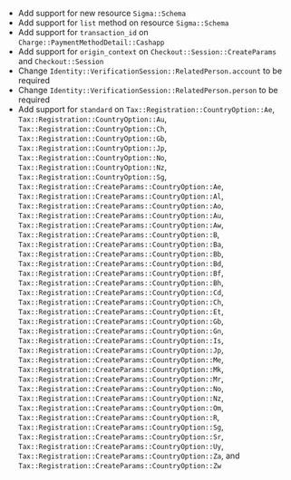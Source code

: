 * Add support for new resource `Sigma::Schema`
* Add support for `list` method on resource `Sigma::Schema`
* Add support for `transaction_id` on `Charge::PaymentMethodDetail::Cashapp`
* Add support for `origin_context` on `Checkout::Session::CreateParams` and `Checkout::Session`
* Change `Identity::VerificationSession::RelatedPerson.account` to be required
* Change `Identity::VerificationSession::RelatedPerson.person` to be required
* Add support for `standard` on `Tax::Registration::CountryOption::Ae`, `Tax::Registration::CountryOption::Au`, `Tax::Registration::CountryOption::Ch`, `Tax::Registration::CountryOption::Gb`, `Tax::Registration::CountryOption::Jp`, `Tax::Registration::CountryOption::No`, `Tax::Registration::CountryOption::Nz`, `Tax::Registration::CountryOption::Sg`, `Tax::Registration::CreateParams::CountryOption::Ae`, `Tax::Registration::CreateParams::CountryOption::Al`, `Tax::Registration::CreateParams::CountryOption::Ao`, `Tax::Registration::CreateParams::CountryOption::Au`, `Tax::Registration::CreateParams::CountryOption::Aw`, `Tax::Registration::CreateParams::CountryOption::B`, `Tax::Registration::CreateParams::CountryOption::Ba`, `Tax::Registration::CreateParams::CountryOption::Bb`, `Tax::Registration::CreateParams::CountryOption::Bd`, `Tax::Registration::CreateParams::CountryOption::Bf`, `Tax::Registration::CreateParams::CountryOption::Bh`, `Tax::Registration::CreateParams::CountryOption::Cd`, `Tax::Registration::CreateParams::CountryOption::Ch`, `Tax::Registration::CreateParams::CountryOption::Et`, `Tax::Registration::CreateParams::CountryOption::Gb`, `Tax::Registration::CreateParams::CountryOption::Gn`, `Tax::Registration::CreateParams::CountryOption::Is`, `Tax::Registration::CreateParams::CountryOption::Jp`, `Tax::Registration::CreateParams::CountryOption::Me`, `Tax::Registration::CreateParams::CountryOption::Mk`, `Tax::Registration::CreateParams::CountryOption::Mr`, `Tax::Registration::CreateParams::CountryOption::No`, `Tax::Registration::CreateParams::CountryOption::Nz`, `Tax::Registration::CreateParams::CountryOption::Om`, `Tax::Registration::CreateParams::CountryOption::R`, `Tax::Registration::CreateParams::CountryOption::Sg`, `Tax::Registration::CreateParams::CountryOption::Sr`, `Tax::Registration::CreateParams::CountryOption::Uy`, `Tax::Registration::CreateParams::CountryOption::Za`, and `Tax::Registration::CreateParams::CountryOption::Zw`